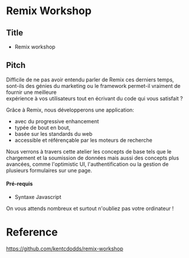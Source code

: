 # Remix Workshop

## Title
- Remix workshop

## Pitch
Difficile de ne pas avoir entendu parler de Remix ces derniers temps,   
sont-ils des génies du marketing ou le framework permet-il vraiment de fournir une meilleure  
expérience à vos utilisateurs tout en écrivant du code qui vous satisfait ?

Grâce à Remix, nous développerons une application:
- avec du progressive enhancement 
- typée de bout en bout, 
- basée sur les standards du web 
- accessible et référençable par les moteurs de recherche

Nous verrons à travers cette atelier les concepts de base tels que le chargement et la soumission de données mais aussi des concepts plus avancées, comme l'optimistic UI, l'authentification ou la gestion de plusieurs formulaires sur une page.

#### Pré-requis
- Syntaxe Javascript

On vous attends nombreux et surtout n'oubliez pas votre ordinateur !

# Reference 
https://github.com/kentcdodds/remix-workshop